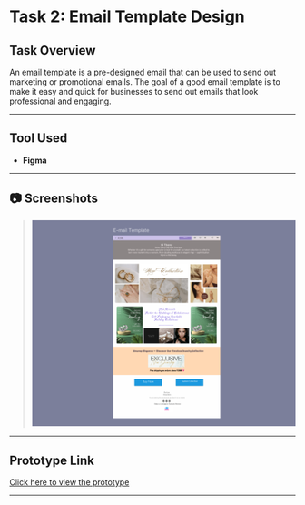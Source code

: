 # Task 2: Email Template Design

## Task Overview
An email template is a pre-designed email that can be used to send out marketing or promotional emails. The goal of a good email template is to make it easy and quick for businesses to send out emails that look professional and engaging.

---
## Tool Used
- **Figma** 

---
## 📷 Screenshots
>![alt text](image.png)

---
## Prototype Link
[Click here to view the prototype](https://www.figma.com/proto/ejIqqvIIMfaKGspNyPo5lP/Smart-Watch-E-mail-Template--Community-?node-id=1-2&p=f&m=draw&scaling=scale-down&content-scaling=fixed&page-id=0%3A1&t=ZRKk1CtVloGEeJi9-1)

---



